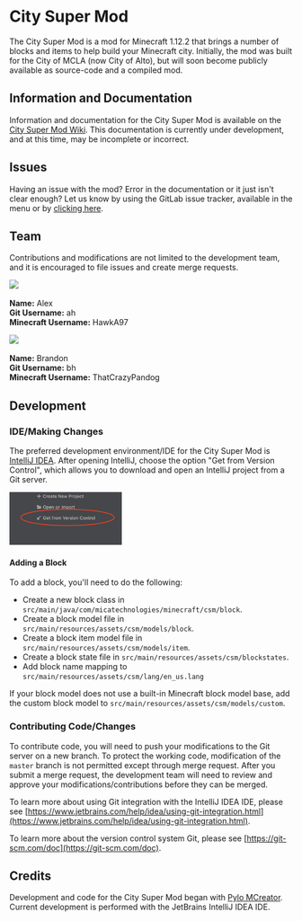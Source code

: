 # City Super Mod
The City Super Mod is a mod for Minecraft 1.12.2 that brings a number of blocks and items to help build your Minecraft city. Initially, the mod was built for the City of MCLA (now City of Alto), but will soon become publicly available as source-code and a compiled mod.

## Information and Documentation
Information and documentation for the City Super Mod is available on the [City Super Mod Wiki](https://git.micatechnologies.com/minecraft/city-super-mod/-/wikis/home). This documentation is currently under development, and at this time, may be incomplete or incorrect. 

## Issues
Having an issue with the mod? Error in the documentation or it just isn't clear enough? Let us know by using the GitLab issue tracker, available in the menu or by [clicking here](https://git.micatechnologies.com/minecraft/city-super-mod/-/issues).

## Team
Contributions and modifications are not limited to the development team, and it is encouraged to file issues and create merge requests.

<img src="https://minotar.net/armor/bust/HawkA97/100.png" width="50"/>

**Name:** Alex<br/>
**Git Username:** ah<br/>
**Minecraft Username:** HawkA97


<img src="https://minotar.net/armor/bust/ThatCrazyPandog/100.png" width="50"/>

**Name:** Brandon<br />
**Git Username:** bh<br />
**Minecraft Username:** ThatCrazyPandog

## Development
### IDE/Making Changes
The preferred development environment/IDE for the City Super Mod is [IntelliJ IDEA](https://www.jetbrains.com/idea/download). 
After opening IntelliJ, choose the option "Get from Version Control", which allows you to download and open an IntelliJ project from a Git server.

<img src="LOCKED/readme/getfromvctl.png" width="200" alt="Get from Version Control Button Image"/>

#### Adding a Block
To add a block, you'll need to do the following:
 
- Create a new block class in `src/main/java/com/micatechnologies/minecraft/csm/block`. 
- Create a block model file in `src/main/resources/assets/csm/models/block`.
- Create a block item model file in `src/main/resources/assets/csm/models/item`.
- Create a block state file in `src/main/resources/assets/csm/blockstates`.
- Add block name mapping to `src/main/resources/assets/csm/lang/en_us.lang`

If your block model does not use a built-in Minecraft block model base, add the custom block model to `src/main/resources/assets/csm/models/custom`.

### Contributing Code/Changes
To contribute code, you will need to push your modifications to the Git server on a new branch. 
To protect the working code, modification of the `master` branch is not permitted except through merge request. 
After you submit a merge request, the development team will need to review and approve your modifications/contributions before they can be merged.

To learn more about using Git integration with the IntelliJ IDEA IDE, please see [https://www.jetbrains.com/help/idea/using-git-integration.html](https://www.jetbrains.com/help/idea/using-git-integration.html).

To learn more about the version control system Git, please see [https://git-scm.com/doc](https://git-scm.com/doc).

## Credits
Development and code for the City Super Mod began with [Pylo MCreator](https://mcreator.net). 
Current development is performed with the JetBrains IntelliJ IDEA IDE.


